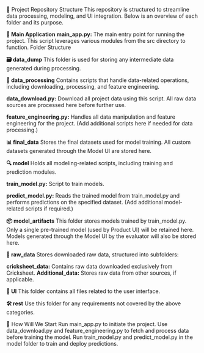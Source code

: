 📁 Project Repository Structure
This repository is structured to streamline data processing, modeling, and UI integration. Below is an overview of each folder and its purpose.


**🚀 Main Application**
**main_app.py:** The main entry point for running the project. This script leverages various modules from the src directory to function.
Folder Structure


**🗃️ data_dump**
This folder is used for storing any intermediate data generated during processing.

**🧩 data_processing**
Contains scripts that handle data-related operations, including downloading, processing, and feature engineering.

**data_download.py:** Download all project data using this script. All raw data sources are processed here before further use.

**feature_engineering.py:** Handles all data manipulation and feature engineering for the project.
(Add additional scripts here if needed for data processing.)

**📊 final_data**
Stores the final datasets used for model training. All custom datasets generated through the Model UI are stored here.

**🔍 model**
Holds all modeling-related scripts, including training and prediction modules.

**train_model.py:** Script to train models.

**predict_model.py:** Reads the trained model from train_model.py and performs predictions on the specified dataset.
(Add additional model-related scripts if required.)

**📦 model_artifacts**
This folder stores models trained by train_model.py. Only a single pre-trained model (used by Product UI) will be retained here. Models generated through the Model UI by the evaluator will also be stored here.


**📂 raw_data**
Stores downloaded raw data, structured into subfolders:

**cricksheet_data:** Contains raw data downloaded exclusively from Cricksheet.
**Additional_data:** Stores raw data from other sources, if applicable.


**🎨 UI**
This folder contains all files related to the user interface.

**🛠️ rest**
Use this folder for any requirements not covered by the above categories.

🔧 How Will We Start
Run main_app.py to initiate the project.
Use data_download.py and feature_engineering.py to fetch and process data before training the model.
Run train_model.py and predict_model.py in the model folder to train and deploy predictions.
